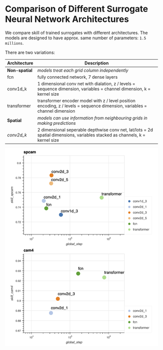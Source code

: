 # Comparison of Different Surrogate Neural Network Architectures

We compare skill of trained surrogates with different architectures. The models are designed to have approx. same number of parameters: `1.5 millions`.

There are two variations:

| Architecture | Description |  
| -- | -- |  
| **Non-spatial** | *models treat each grid column independently* |  
 | fcn | fully connected network, 7 dense layers |  
| conv1d_k | 1 dimensional conv net with dialation, z / levels = sequence dimension, variables = channel dimension, k = kernel size |  
 | transformer |  transformer encoder model with z / level position encoding, z / levels = sequence dimension, variables = channel dimension |  
| **Spatial** | *models can use information from neighbouring grids in making predictions* |  
| *conv2d_k* | 2 dimensional seperable depthwise conv net, lat/lots = 2d spatial dimensions, variables stacked as channels, k = kernel size |  


[![](skill_vs_nn_arch.png)](skill_vs_nn_arch.html)
